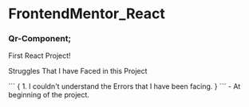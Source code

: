 # FrontendMentor_React

### Qr-Component;
<p>First React Project!</p>
<p>Struggles That I have Faced in this Project</p>
```
{
  1. I couldn't understand the Errors that I have been facing.
}
```
- At beginning of the project.
